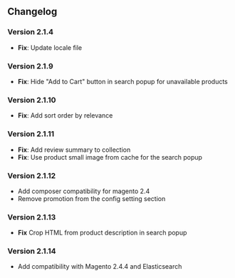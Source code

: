 ## Changelog

### Version 2.1.4

- **Fix**: Update locale file

### Version 2.1.9

- **Fix**: Hide "Add to Cart" button in search popup for unavailable products

### Version 2.1.10

- **Fix**: Add sort order by relevance

### Version 2.1.11

- **Fix**: Add review summary to collection
- **Fix**: Use product small image from cache for the search popup

### Version 2.1.12
- Add composer compatibility for magento 2.4
- Remove promotion from the config setting section

### Version 2.1.13
- **Fix** Crop HTML from product description in search popup

### Version 2.1.14
- Add compatibility with Magento 2.4.4 and Elasticsearch
